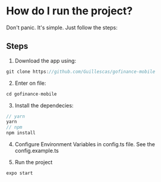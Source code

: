 # How do I run the project?

Don't panic. It's simple. Just follow the steps:

## Steps
1. Download the app using:

```js
git clone https://github.com/Guillescas/gofinance-mobile
```

2. Enter on file:
```js
cd gofinance-mobile
```

3. Install the dependecies:
```js
// yarn
yarn
// npm
npm install
```

4. Configure Environment Variables in config.ts file. See the config.example.ts

5. Run the project
```bash
expo start
```
